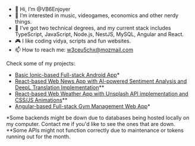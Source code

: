 - 👋 Hi, I’m @VB6Enjoyer
- 👀 I’m interested in music, videogames, economics and other nerdy things.
- 🌱 I’ve got two technical degrees, and my current stack includes TypeScript, JavaScript, Node.js, NestJS, MySQL, Angular and React.
- 🎮 I like coding vidya, scripts and fun websites.
- 📫 How to reach me: w3ceu5chx@mozmail.com

Check some of my projects:
* [Basic Ionic-based Full-stack Android App](https://uner-desarrollo-para-moviles-tp-final-1.onrender.com/)*
* [React-based Web News App with AI-powered Sentiment Analysis and DeepL Translation Implementation](https://news-app-with-ai-implementation.onrender.com/)**
* [React-based Web Weather App with Unsplash API implementation and CSS/JS Animations](https://the-vb6enjoyer-weather-app.onrender.com/)**
* [Angular-based Full-stack Gym Management Web App](https://gimnasio-municipal-de-concordia.onrender.com)*

*Some backends might be down due to databases being hosted locally on my computer. Contact me if you'd like to see the ones that are down.
**Some APIs might not function correctly due to maintenance or tokens running out for the month.
<!---
VB6Enjoyer/VB6Enjoyer is a ✨ special ✨ repository because its `README.md` (this file) appears on your GitHub profile.
You can click the Preview link to take a look at your changes.
--->
